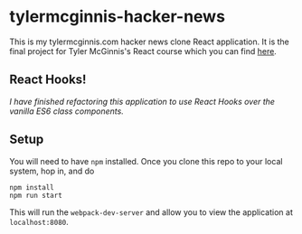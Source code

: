 # tylermcginnis-hacker-news
This is my tylermcginnis.com hacker news clone React application. It is the final project for Tyler McGinnis's React course which you can find [here](https://tylermcginnis.com/courses/).

## React Hooks!

_I have finished refactoring this application to use React Hooks over the vanilla ES6 class components._

## Setup

You will need to have `npm` installed. Once you clone this repo to your local system, hop in, and do
```
npm install
npm run start
```
This will run the `webpack-dev-server` and allow you to view the application at `localhost:8080`.
